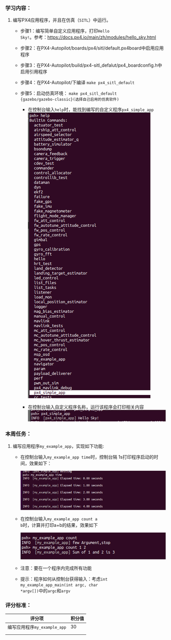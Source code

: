 ### 学习内容：

1. 编写PX4应用程序，并且在仿真（<code>SITL</code>）中运行。

   * 步骤1：编写简单自定义应用程序，打印<code>Hello Sky!</code>。参考：https://docs.px4.io/main/zh/modules/hello_sky.html

   * 步骤2：在PX4-Autopilot/boards/px4/sitl/default.px4board中启用应用程序

   * 步骤3：在PX4-Autopilot/build/px4-sitl_defalut/px4_boardconfig.h中启用引用程序

   * 步骤4：在PX4-Autopilot/下编译 <code>make px4_sitl_default </code>

   * 步骤5：启动仿真环境： <code>make px4_sitl_default {gazebo/gazebo-classic}(选择自己启用的仿真软件)</code>

     * 在控制台输入<code>help</code>时，能找到编写的自定义程序<code>px4_simple_app</code>
       <img src=".\picture\image1.png">  

     * 在控制台输入自定义程序名称，运行该程序会打印相关内容
       <img src=".\picture\image2.png">

### 本周任务：

1. 编写应用程序<code>my_example_app</code>，实现如下功能:

   * 在控制台输入<code>my_example_app time</code>时，控制台隔 1s打印程序启动的时间，效果如下：

     <img src=".\picture\image3.png">

   * 在控制台输入<code>my_example_app count a b</code>时，计算并打印a+b的结果，效果如下

     <img src=".\picture\image4.png">

   * 注意：要在一个程序内完成所有功能

   * 提示：程序如何从控制台获得输入：考虑<code>int my_example_app_main(int argc, char *argv[])</code>中的<code>argc</code>和<code>argv</code> 

### 评分标准：

| 评分项                                  | 积分值 |
| --------------------------------------- | ------ |
| 编写应用程序<code>my_example_app</code> | 30     |
|                                         |        |
|                                         |        |

